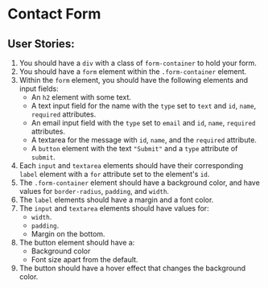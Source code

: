 # Contact Form
## User Stories:
1. You should have a `div` with a class of `form-container` to hold your form.
2. You should have a `form` element within the `.form-container` element.
3. Within the `form` element, you should have the following elements and input fields:
	- An `h2` element with some text.
	- A text input field for the name with the `type` set to `text` and `id`, `name`, `required` attributes.
	- An email input field with the `type` set to `email` and `id`, `name`, `required` attributes.
	- A textarea for the message with `id`, `name`, and the `required` attribute.
	- A `button` element with the text `"Submit"` and a `type` attribute of `submit`.
4. Each `input` and `textarea` elements should have their corresponding `label` element with a `for` attribute set to the element's `id`.
5. The `.form-container` element should have a background color, and have values for `border-radius`, `padding`, and `width`.
6. The `label` elements should have a margin and a font color.
7. The `input` and `textarea` elements should have values for:
	- `width`.
	- `padding`.
	- Margin on the bottom.
8. The button element should have a:
	- Background color
	- Font size apart from the default.
9. The button should have a hover effect that changes the background color.